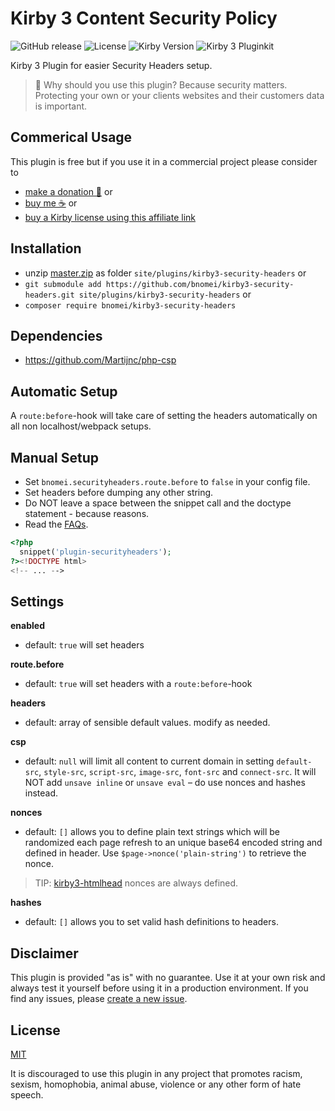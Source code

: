 # Kirby 3 Content Security Policy

![GitHub release](https://img.shields.io/github/release/bnomei/kirby3-security-headers.svg?maxAge=1800) ![License](https://img.shields.io/github/license/mashape/apistatus.svg) ![Kirby Version](https://img.shields.io/badge/Kirby-3%2B-black.svg) ![Kirby 3 Pluginkit](https://img.shields.io/badge/Pluginkit-YES-cca000.svg)

Kirby 3 Plugin for easier Security Headers setup.

> 🔐 Why should you use this plugin? Because security matters. Protecting your own or your clients websites and their customers data is important.

## Commerical Usage

This plugin is free but if you use it in a commercial project please consider to 
- [make a donation 🍻](https://www.paypal.me/bnomei/2.5) or
- [buy me ☕](https://buymeacoff.ee/bnomei) or
- [buy a Kirby license using this affiliate link](https://a.paddle.com/v2/click/1129/35731?link=1170)

## Installation

- unzip [master.zip](https://github.com/bnomei/kirby3-security-headers/archive/master.zip) as folder `site/plugins/kirby3-security-headers` or
- `git submodule add https://github.com/bnomei/kirby3-security-headers.git site/plugins/kirby3-security-headers` or
- `composer require bnomei/kirby3-security-headers`

## Dependencies

- https://github.com/Martijnc/php-csp

## Automatic Setup

A `route:before`-hook will take care of setting the headers automatically on all non localhost/webpack setups.

## Manual Setup

- Set `bnomei.securityheaders.route.before` to `false` in your config file.
- Set headers before dumping any other string.
- Do NOT leave a space between the snippet call and the doctype statement - because reasons.
- Read the [FAQs](https://github.com/bnomei/kirby3-security-headers/issues?q=is%3Aissue+is%3Aopen+label%3AFAQ).

```php
<?php
  snippet('plugin-securityheaders');
?><!DOCTYPE html>
<!-- ... -->
```

## Settings

**enabled**
- default: `true` will set headers

**route.before**
- default: `true` will set headers with a `route:before`-hook

**headers**
- default: array of sensible default values. modify as needed.

**csp**
- default: `null` will limit all content to current domain in setting `default-src`, `style-src`, `script-src`, `image-src`, `font-src` and `connect-src`. It will NOT add `unsave inline` or `unsave eval` – do use nonces and hashes instead.

**nonces**
- default: `[]` allows you to define plain text strings which will be randomized each page refresh to an unique base64 encoded string and defined in header. Use `$page->nonce('plain-string')` to retrieve the nonce.

> TIP: [kirby3-htmlhead](https://github.com/bnomei/kirby3-htmlhead) nonces are always defined.

**hashes**
- default: `[]` allows you to set valid hash definitions to headers.

## Disclaimer

This plugin is provided "as is" with no guarantee. Use it at your own risk and always test it yourself before using it in a production environment. If you find any issues, please [create a new issue](https://github.com/bnomei/kirby3-security-headers/issues/new).

## License

[MIT](https://opensource.org/licenses/MIT)

It is discouraged to use this plugin in any project that promotes racism, sexism, homophobia, animal abuse, violence or any other form of hate speech.
